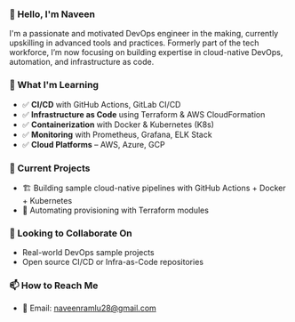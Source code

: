 ###  👋 Hello, I'm Naveen

I'm a passionate and motivated DevOps engineer in the making, currently upskilling in advanced tools and practices. Formerly part of the tech workforce, I’m now focusing on building expertise in cloud-native DevOps, automation, and infrastructure as code.

### 🔧 What I'm Learning
- ✅ **CI/CD** with GitHub Actions, GitLab CI/CD
- ✅ **Infrastructure as Code** using Terraform & AWS CloudFormation
- ✅ **Containerization** with Docker & Kubernetes (K8s)
- ✅ **Monitoring** with Prometheus, Grafana, ELK Stack
- ✅ **Cloud Platforms** – AWS, Azure, GCP

### 📘 Current Projects
- 🏗️ Building sample cloud-native pipelines with GitHub Actions + Docker + Kubernetes
- 🔁 Automating provisioning with Terraform modules

### 🌱 Looking to Collaborate On
- Real-world DevOps sample projects
- Open source CI/CD or Infra-as-Code repositories

### 📫 How to Reach Me
- 📧 Email: naveenramlu28@gmail.com
